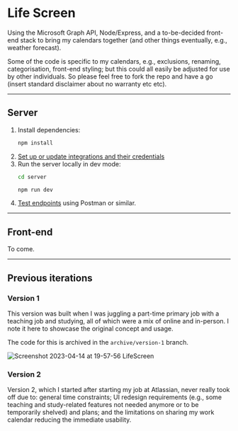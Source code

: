 # Life Screen

Using the Microsoft Graph API, Node/Express, and a to-be-decided front-end stack to bring my calendars together (and other things eventually, e.g., weather forecast).

Some of the code is specific to my calendars, e.g., exclusions, renaming, categorisation, front-end styling; but this could all easily be adjusted for use by other individuals. So please feel free to fork the repo and have a go (insert standard disclaimer about no warranty etc etc).

---
## Server

1. Install dependencies:
    ```bash
    npm install
    ```
2. [Set up or update integrations and their credentials](./docs/setup-integrations.md)
3. Run the server locally in dev mode:
    ```bash
   cd server
    ```
    ```bash
    npm run dev
    ```
4. [Test endpoints](./docs/testing-integrations.md) using Postman or similar.

---
## Front-end

To come.


---
## Previous iterations

### Version 1

This version was built when I was juggling a part-time primary job with a teaching job and studying, all of which were a mix of online and in-person. I note it here to showcase the original concept and usage.

The code for this is archived in the `archive/version-1` branch.

![Screenshot 2023-04-14 at 19-57-56 LifeScreen](https://user-images.githubusercontent.com/563583/232013612-7a1128f9-807e-4d4a-a891-a9dc8e2cf842.png)

### Version 2
Version 2, which I started after starting my job at Atlassian, never really took off due to: general time constraints; UI redesign requirements (e.g., some teaching and study-related features not needed anymore or to be temporarily shelved) and plans; and the limitations on sharing my work calendar reducing the immediate usability.